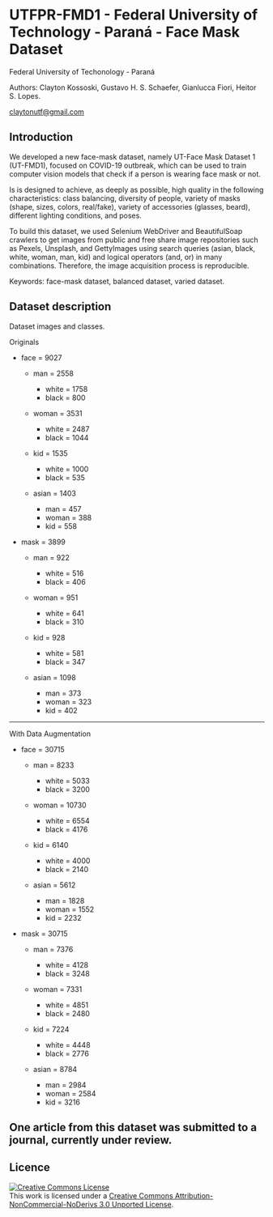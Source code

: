 # UTFPR-FMD1 - Federal University of Technology - Paraná - Face Mask Dataset


Federal University of Techonology - Paraná

Authors: Clayton Kossoski, Gustavo H. S. Schaefer, Gianlucca Fiori, Heitor S. Lopes.

claytonutf@gmail.com


## Introduction

We developed a new face-mask dataset, namely UT-Face Mask Dataset 1 (UT-FMD1), focused on COVID-19 outbreak, which can be used to train computer vision models that check if a person is wearing face mask or not.

Is is designed to achieve, as deeply as possible, high quality in the following characteristics: class balancing, diversity of
people, variety of masks (shape, sizes, colors, real/fake), variety of accessories (glasses, beard), different lighting conditions, and poses.

To build this dataset, we used Selenium WebDriver and BeautifulSoap crawlers to get images from public and free share image repositories such as Pexels, Unsplash, and GettyImages using search queries (asian, black, white, woman, man, kid) and logical operators (and, or) in many combinations. Therefore, the image acquisition process is reproducible.

Keywords: face-mask dataset, balanced dataset, varied dataset.


## Dataset description

Dataset images and classes.

Originals

- face = 9027
    - man = 2558
        - white = 1758
        - black = 800

    - woman = 3531
        - white = 2487
        - black = 1044

    - kid = 1535
        - white = 1000
        - black = 535

    - asian = 1403
        - man = 457
        - woman = 388
        - kid = 558
 

- mask = 3899
    - man = 922
        - white = 516
        - black  = 406

    - woman = 951
        - white = 641
        - black = 310

    - kid = 928
        - white = 581
        - black = 347

    - asian = 1098
        - man = 373
        - woman = 323
        - kid = 402

-----------------------------------------

With Data Augmentation

- face = 30715
    - man = 8233
        - white = 5033    
        - black = 3200     

    - woman = 10730 
        - white = 6554    
        - black = 4176     

    - kid = 6140
        - white = 4000    
        - black = 2140     

    - asian = 5612
        - man = 1828     
        - woman = 1552    
        - kid = 2232    
 

- mask = 30715
    - man = 7376
        - white = 4128     
        - black  = 3248     

    - woman = 7331
        - white = 4851     
        - black = 2480      

    - kid = 7224
        - white = 4448     
        - black = 2776      

    - asian = 8784 
        - man =  2984     
        - woman = 2584     
        - kid = 3216    


## One article from this dataset was submitted to a journal, currently under review.



## Licence

<a rel="license" href="http://creativecommons.org/licenses/by-nc-nd/3.0/"><img alt="Creative Commons License" style="border-width:0" src="https://i.creativecommons.org/l/by-nc-nd/3.0/88x31.png" /></a><br />This work is licensed under a <a rel="license" href="http://creativecommons.org/licenses/by-nc-nd/3.0/">Creative Commons Attribution-NonCommercial-NoDerivs 3.0 Unported License</a>.
